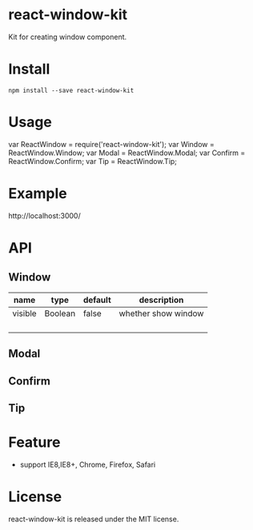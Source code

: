 ﻿# react-window-kit
Kit for creating window component.

# Install
`npm install --save react-window-kit`

# Usage
var ReactWindow = require('react-window-kit');
var Window = ReactWindow.Window;
var Modal = ReactWindow.Modal;
var Confirm = ReactWindow.Confirm;
var Tip = ReactWindow.Tip;

# Example
http://localhost:3000/

# API
## Window
| name | type | default | description |
| ------------ | ------------ | ------------ | ------------ |
| visible | Boolean | false | whether show window |
|   |   |   |   |
|   |   |   |   |
|   |   |   |   |
|   |   |   |   |


## Modal

## Confirm

## Tip

# Feature
- support IE8,IE8+, Chrome, Firefox, Safari

# License
react-window-kit is released under the MIT license.
